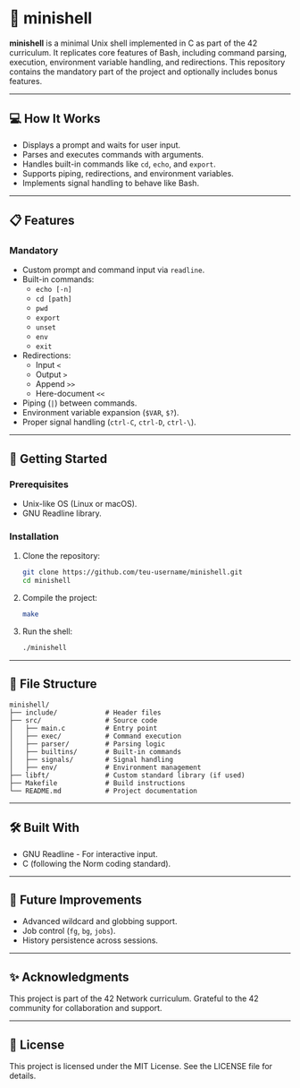 # 🐚 minishell

**minishell** is a minimal Unix shell implemented in C as part of the 42 curriculum. It replicates core features of Bash, including command parsing, execution, environment variable handling, and redirections. This repository contains the mandatory part of the project and optionally includes bonus features.

---

## 💻 How It Works

- Displays a prompt and waits for user input.
- Parses and executes commands with arguments.
- Handles built-in commands like `cd`, `echo`, and `export`.
- Supports piping, redirections, and environment variables.
- Implements signal handling to behave like Bash.

---

## 📋 Features

### **Mandatory**
- Custom prompt and command input via `readline`.
- Built-in commands:
  - `echo [-n]`
  - `cd [path]`
  - `pwd`
  - `export`
  - `unset`
  - `env`
  - `exit`
- Redirections:
  - Input `<`
  - Output `>`
  - Append `>>`
  - Here-document `<<`
- Piping (`|`) between commands.
- Environment variable expansion (`$VAR`, `$?`).
- Proper signal handling (`ctrl-C`, `ctrl-D`, `ctrl-\`).

---

## 🚀 Getting Started

### Prerequisites
- Unix-like OS (Linux or macOS).
- GNU Readline library.

### Installation

1. Clone the repository:
   ```bash
   git clone https://github.com/teu-username/minishell.git
   cd minishell
   ```

2. Compile the project:
   ```bash
   make
   ```

3. Run the shell:
   ```bash
   ./minishell
   ```

---

## 📂 File Structure

```
minishell/
├── include/            # Header files
├── src/                # Source code
│   ├── main.c          # Entry point
│   ├── exec/           # Command execution
│   ├── parser/         # Parsing logic
│   ├── builtins/       # Built-in commands
│   ├── signals/        # Signal handling
│   ├── env/            # Environment management
├── libft/              # Custom standard library (if used)
├── Makefile            # Build instructions
└── README.md           # Project documentation
```

---

## 🛠️ Built With

- GNU Readline - For interactive input.
- C (following the Norm coding standard).

---

## 📖 Future Improvements

- Advanced wildcard and globbing support.
- Job control (`fg`, `bg`, `jobs`).
- History persistence across sessions.

---

## ✨ Acknowledgments

This project is part of the 42 Network curriculum. Grateful to the 42 community for collaboration and support.

---

## 📜 License

This project is licensed under the MIT License. See the LICENSE file for details.
